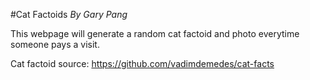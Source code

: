 #Cat Factoids
_By Gary Pang_

This webpage will generate a random cat factoid and photo everytime someone pays a visit.

Cat factoid source: https://github.com/vadimdemedes/cat-facts